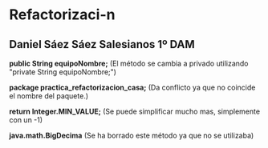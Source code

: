 # Refactorizaci-n
**Daniel Sáez Sáez Salesianos**
**1º DAM**
---
**public String equipoNombre;**
(El método se cambia a privado utilizando "private String equipoNombre;")

**package practica_refactorizacion_casa;**
(Da conflicto ya que no coincide el nombre del paquete.)

**return Integer.MIN_VALUE;**
(Se puede simplificar mucho mas, simplemente con un -1)

**java.math.BigDecima**
(Se ha borrado este método ya que no se utilizaba)


